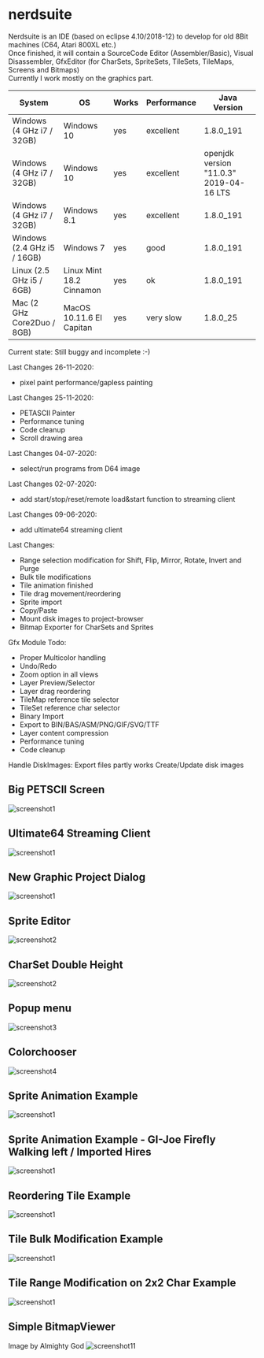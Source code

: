 # nerdsuite
Nerdsuite is an IDE (based on eclipse 4.10/2018-12) to develop for old 8Bit machines (C64, Atari 800XL etc.)  
Once finished, it will contain a SourceCode Editor (Assembler/Basic), Visual Disassembler, GfxEditor (for CharSets, SpriteSets, TileSets, TileMaps, Screens and Bitmaps)  
Currently I work mostly on the graphics part.  

| System | OS | Works | Performance | Java Version
| -- | -- | -- | -- | -- |
| Windows (4 GHz i7 / 32GB) | Windows 10 | yes | excellent| 1.8.0_191
| Windows (4 GHz i7 / 32GB) | Windows 10 | yes | excellent| openjdk version "11.0.3" 2019-04-16 LTS
| Windows (4 GHz i7 / 32GB) | Windows 8.1 | yes | excellent| 1.8.0_191
| Windows (2.4 GHz i5 / 16GB) | Windows 7 | yes | good| 1.8.0_191
| Linux (2.5 GHz i5 / 6GB) | Linux Mint 18.2 Cinnamon | yes | ok | 1.8.0_191
| Mac (2 GHz Core2Duo / 8GB) | MacOS 10.11.6 El Capitan | yes | very slow | 1.8.0_25

Current state: Still buggy and incomplete :-)

Last Changes 26-11-2020:
- pixel paint performance/gapless painting



Last Changes 25-11-2020:
- PETASCII Painter
- Performance tuning
- Code cleanup
- Scroll drawing area

Last Changes 04-07-2020:
- select/run programs from D64 image

Last Changes 02-07-2020:
- add start/stop/reset/remote load&start function to streaming client

Last Changes 09-06-2020:
- add ultimate64 streaming client

Last Changes:
- Range selection modification for Shift, Flip, Mirror, Rotate, Invert and Purge
- Bulk tile modifications
- Tile animation finished
- Tile drag movement/reordering
- Sprite import
- Copy/Paste
- Mount disk images to project-browser
- Bitmap Exporter for CharSets and Sprites

Gfx Module Todo:
- Proper Multicolor handling
- Undo/Redo
- Zoom option in all views
- Layer Preview/Selector
- Layer drag reordering
- TileMap reference tile selector
- TileSet reference char selector
- Binary Import
- Export to BIN/BAS/ASM/PNG/GIF/SVG/TTF
- Layer content compression
- Performance tuning
- Code cleanup


Handle DiskImages:
Export files partly works
Create/Update disk images

## Big PETSCII Screen
![screenshot1](https://github.com/guidobonerz/nerdsuite/blob/develop/docs/BigScreen.png)
## Ultimate64 Streaming Client
![screenshot1](https://github.com/guidobonerz/nerdsuite/blob/develop/docs/ultimate64-streaming-windows.png)
## New Graphic Project Dialog
![screenshot1](https://github.com/guidobonerz/nerdsuite/blob/develop/docs/ns_screen1.png)
## Sprite Editor
![screenshot2](https://github.com/guidobonerz/nerdsuite/blob/develop/docs/ns_screen2.png)
## CharSet Double Height
![screenshot2](https://github.com/guidobonerz/nerdsuite/blob/develop/docs/ns_screen4.png)
## Popup menu
![screenshot3](https://github.com/guidobonerz/nerdsuite/blob/develop/docs/ns_screen3.png)
## Colorchooser
![screenshot4](https://github.com/guidobonerz/nerdsuite/blob/develop/docs/ColorChooser.png)
## Sprite Animation Example
![screenshot1](https://github.com/guidobonerz/nerdsuite/blob/develop/docs/drops_animation.gif)
## Sprite Animation Example - GI-Joe Firefly Walking left / Imported Hires
![screenshot1](https://github.com/guidobonerz/nerdsuite/blob/develop/docs/gi-joe-firefly-walk-left.gif)
## Reordering Tile Example
![screenshot1](https://github.com/guidobonerz/nerdsuite/blob/develop/docs/tile_reordering.gif)
## Tile Bulk Modification Example
![screenshot1](https://github.com/guidobonerz/nerdsuite/blob/develop/docs/tile_bulk_modification.gif)
## Tile Range Modification on 2x2 Char Example
![screenshot1](https://github.com/guidobonerz/nerdsuite/blob/develop/docs/tile_range_modification.gif)
## Simple BitmapViewer
Image by Almighty God
![screenshot11](https://github.com/guidobonerz/nerdsuite/blob/develop/docs/koala.png)

